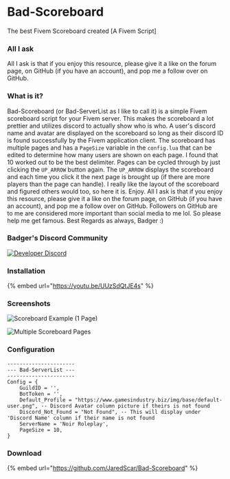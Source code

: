# Bad-Scoreboard

The best Fivem Scoreboard created \[A Fivem Script\]

### All I ask

All I ask is that if you enjoy this resource, please give it a like on the forum page, on GitHub \(if you have an account\), and pop me a follow over on GitHub.

### What is it?

Bad-Scoreboard \(or Bad-ServerList as I like to call it\) is a simple Fivem scoreboard script for your Fivem server. This makes the scoreboard a lot prettier and utilizes discord to actually show who is who. A user's discord name and avatar are displayed on the scoreboard so long as their discord ID is found successfully by the Fivem application client. The scoreboard has multiple pages and has a `PageSize` variable in the `config.lua` that can be edited to determine how many users are shown on each page. I found that 10 worked out to be the best delimiter. Pages can be cycled through by just clicking the `UP_ARROW` button again. The `UP_ARROW` displays the scoreboard and each time you click it the next page is brought up \(if there are more players than the page can handle\). I really like the layout of the scoreboard and figured others would too, so here it is. Enjoy. All I ask is that if you enjoy this resource, please give it a like on the forum page, on GitHub \(if you have an account\), and pop me a follow over on GitHub. Followers on GitHub are to me are considered more important than social media to me lol. So please help me get famous. Best Regards as always, Badger :\)

### Badger's Discord Community

[![Developer Discord](https://discordapp.com/api/guilds/597445834153525298/widget.png?style=banner4)](https://discord.com/invite/WjB5VFz)

### Installation

{% embed url="https://youtu.be/UUzSdQtJE4s" %}

### Screenshots

![Scoreboard Example \(1 Page\)](https://i.gyazo.com/70c30e8d777daf527626672024131c4e.png)

![Multiple Scoreboard Pages](https://i.gyazo.com/21066d5a999e768b7ea2080065851a10.gif)

### Configuration

```text
----------------------
--- Bad-ServerList ---
----------------------
Config = {
    GuildID = '',
    BotToken = '',
    Default_Profile = "https://www.gamesindustry.biz/img/base/default-user.png", -- Discord Avatar column picture if theirs is not found 
    Discord_Not_Found = "Not Found", -- This will display under 'Discord Name' column if their name is not found 
    ServerName = 'Noir Roleplay',
    PageSize = 10,
}
```

### Download

{% embed url="https://github.com/JaredScar/Bad-Scoreboard" %}

